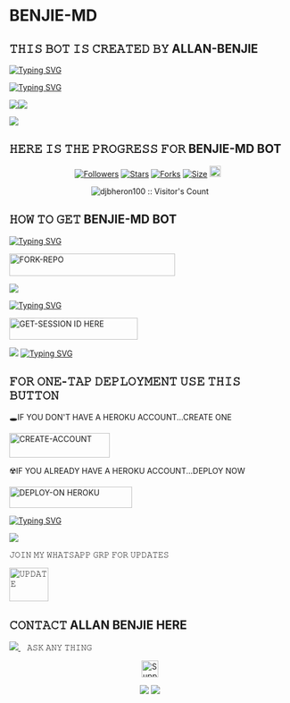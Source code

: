 
# BENJIE-MD


## 𝚃𝙷𝙸𝚂 𝙱𝙾𝚃 𝙸𝚂 𝙲𝚁𝙴𝙰𝚃𝙴𝙳 𝙱𝚈 ALLAN-BENJIE

[![Typing SVG](https://readme-typing-svg.herokuapp.com?font=Rockstar-ExtraBold&size=30&pause=1000&color=0000FF&center=true&vCenter=true&width=815&height=60&lines=𝙲𝚁𝙴𝙰𝚃𝙴𝙳+𝙱𝚈+𝙾𝙵𝙵𝙸𝙲𝙸𝙰𝙻+𝙱𝙷𝙴𝚁𝙾𝙽+☠︎︎)](https://git.io/typing-svg) 




[![Typing SVG](https://readme-typing-svg.herokuapp.com?font=Rockstar-ExtraBold&size=30&pause=1000&color=0000FF&center=true&vCenter=true&width=815&height=60&lines=𝙱𝙷𝙴𝚁𝙾𝙽+𝙼𝙳+𝙲𝚁𝙴𝙰𝚃𝙴𝙳+𝙱𝚈+𝙾𝙵𝙵𝙸𝙲𝙸𝙰+𝙱𝙷𝙴𝚁𝙾𝙽+☠︎︎)](https://git.io/typing-svg) 

<p align="centre"><img src="https://files.catbox.moe/vi124q.jpg"




<a><img src='https://i.imgur.com/LyHic3i.gif'/></a>


<a><img src='https://i.imgur.com/LyHic3i.gif'/></a>

## 𝙷𝙴𝚁𝙴 𝙸𝚂 𝚃𝙷𝙴 𝙿𝚁𝙾𝙶𝚁𝙴𝚂𝚂 𝙵𝙾𝚁  BENJIE-MD BOT


<p align="center">
<a href="https://github.com/djbheron100/followers"><img title="Followers" src="https://img.shields.io/github/followers/djbheron100?color=blue&style=flat-square"></a>
<a href="https://github.com/djbheron100/QUEEN-MD/stargazers/"><img title="Stars" src="https://img.shields.io/github/stars/djbheron100/Bheron-MD?color=blue&style=flat-square"></a>
<a href="https://github.com/djbheron100/Bheron-MD/network/members"><img title="Forks" src="https://img.shields.io/github/forks/djbheron100/Bheron-MD?color=blue&style=flat-square"></a>
<a href="https://github.com/djbheron100/Bheron-MD/"><img title="Size" src="https://img.shields.io/github/repo-size/djbheron100/Bheron-MD?style=flat-square&color=blue"></a>
<a href="https://github.com/djbheron100/QUEEN-MD/graphs/commit-activity"><img height="20" src="https://img.shields.io/badge/Maintained%3F-yes-green.svg"></a>&nbsp;&nbsp;
</p>
<p align='center'>
</p>

 <p align="center"><img src="https://profile-counter.glitch.me/{bheron}/count.svg" alt="djbheron100 :: Visitor's Count" old_src="https://profile-counter.glitch.me/{queen}/count.svg" /></p>






## 𝙷𝙾𝚆 𝚃𝙾 𝙶𝙴𝚃 BENJIE-MD BOT

  
[![Typing SVG](https://readme-typing-svg.herokuapp.com?font=Rockstar-ExtraBold&color=green&lines=𝗙𝗢𝗥𝗞+𝗔𝗡𝗗+𝗦𝗧𝗔𝗥+𝗥𝗘𝗣𝗢)](https://git.io/typing-svg)
 

  
   
   <a href="https://github.com/djbheron100/Bheron-MD/fork"><img title="FORK-REPO" src="https://img.shields.io/badge/FORK-REPO-h?color=green&style=for-the-badge&logo=tesla" width="297" height="40.45"/></a></p>


<a><img src='https://i.imgur.com/LyHic3i.gif'/></a>

 
 
[![Typing SVG](https://readme-typing-svg.herokuapp.com?font=Rockstar-ExtraBold&color=☠︎︎☠︎︎green&lines=𝗦𝗘𝗦𝗦𝗜𝗢𝗡+𝗜𝗗+𝗦𝗜𝗧𝗘+𝗜𝗦+𝗛𝗘𝗥𝗘)](https://git.io/typing-svg)
 


  <a href="https://bheron-md-1.onrender.com"><img title="GET-SESSION ID HERE" src="https://img.shields.io/badge/GET-SESSION ID HERE-h?color=green&style=for-the-badge&logo=adidas" width="230" height="38.45"/></a></p>

  
  <a><img src='https://i.imgur.com/LyHic3i.gif'/></a>
[![Typing SVG](https://readme-typing-svg.herokuapp.com?font=Rockstar-ExtraBold&color=green&lines=𝐃𝐄𝐏𝐋𝐎𝐘+𝐎𝐍+𝐇𝐄𝐑𝐎𝐊𝐔)](https://git.io/typing-svg)


 
  

 
## 𝙵𝙾𝚁 𝙾𝙽𝙴-𝚃𝙰𝙿 𝙳𝙴𝙿𝙻𝙾𝚈𝙼𝙴𝙽𝚃 𝚄𝚂𝙴 𝚃𝙷𝙸𝚂 𝙱𝚄𝚃𝚃𝙾𝙽

   🕳IF YOU DON'T HAVE A HEROKU ACCOUNT...CREATE ONE
   
   <a href="https://signup.heroku.com/"><img title="CREATE-ACCOUNT" src="https://img.shields.io/badge/CREATE-ACCOUNT-h?color=blue&style=for-the-badge&logo=heroku" width="180" height="43.45"/></a></p>

   ☢️IF YOU ALREADY HAVE A HEROKU ACCOUNT...DEPLOY NOW

 <a href="https://dashboard.heroku.com/new?template=https://github.com/djbheron100/Bheron-MD"><img title="DEPLOY-ON HEROKU" src="https://img.shields.io/badge/DEPLOY-ON HEROKU-h?color=purple&style=for-the-badge&logo=heroku" width="220" height="38.45"/></a></p>

 
 [![Typing SVG](https://readme-typing-svg.herokuapp.com?font=Rockstar-ExtraBold&size=30&pause=1000&color=0000FF&center=true&vCenter=true&width=815&height=60&lines=bεlίεvεɖ+ᵗʰᵃᵗ+ί+αɱ+ŋᴏthiŋg+but+ηօ+օηε+lίkε+ɱε)](https://git.io/typing-svg) 

<a><img src='https://i.imgur.com/LyHic3i.gif'/></a>



</a>
   𝙹𝙾𝙸𝙽 𝙼𝚈 𝚆𝙷𝙰𝚃𝚂𝙰𝙿𝙿 𝙶𝚁𝙿 𝙵𝙾𝚁 𝚄𝙿𝙳𝙰𝚃𝙴𝚂

<a
href="https://whatsapp.com/channel/0029VatVPzR2ZjCpJbZ5nG2n" target="blank"><img
 align="center" src="https://raw.githubusercontent.com/rahuldkjain/github-profile-readme-generator/master/src/images/icons/Social/whatsapp.svg" alt="𝚄𝙿𝙳𝙰𝚃𝙴" height="60" width="70" /></a>



## 𝙲𝙾𝙽𝚃𝙰𝙲𝚃 ALLAN BENJIE HERE
 
   
   <a href="https://wa.me/256709117848">
    <img src="https://img.shields.io/badge/WhatsApp-25D366?style=for-the-badge&logo=whatsapp&logoColor=white" />
  </a>&nbsp;&nbsp;
   <a

   ## 𝙰𝚂𝙺 𝙰𝙽𝚈 𝚃𝙷𝙸𝙽𝙶







</div>






<p align="center">
    <a href="https://whatsapp.com/channel/0029VadbcXREFeXq720tTN0D">
        <img height="30" title="Support Group" src="https://img.shields.io/badge/Support%20Group-25D366?style=for-the-badge&logo=whatsapp&logoColor=white">
    </a>
</p>

<div align="center">
    <a><img src='https://i.imgur.com/LyHic3i.gif'/></a>
    <a><img src='https://i.imgur.com/LyHic3i.gif'/></a>
</div>

